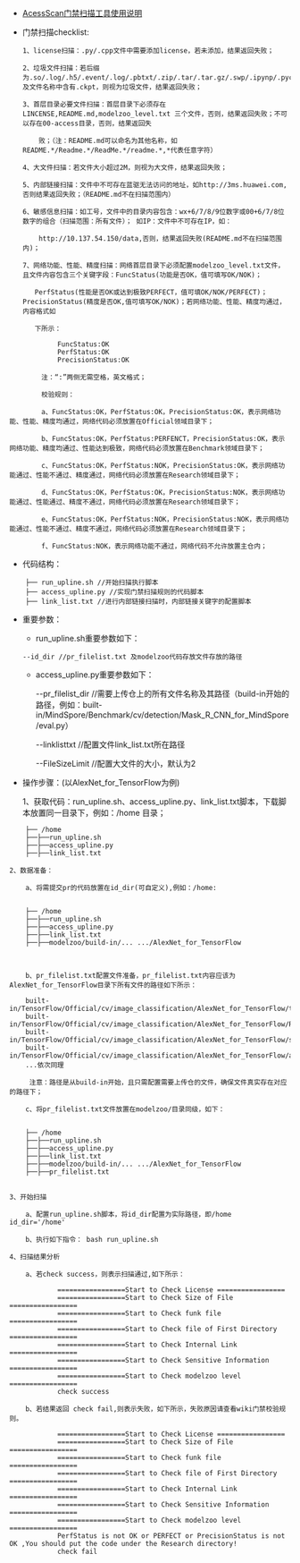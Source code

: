 -   [AcessScan门禁扫描工具使用说明](#AcessScan门禁扫描工具使用说明.md)

-   门禁扫描checklist:

        1、license扫描：.py/.cpp文件中需要添加license，若未添加，结果返回失败；

        2、垃圾文件扫描：若后缀为.so/.log/.h5/.event/.log/.pbtxt/.zip/.tar/.tar.gz/.swp/.ipynp/.pyc及文件名称中含有.ckpt，则视为垃圾文件，结果返回失败；

        3、首层目录必要文件扫描：首层目录下必须存在LINCENSE,README.md,modelzoo_level.txt 三个文件，否则，结果返回失败；不可以存在00-access目录，否则，结果返回失

            败；（注：README.md可以命名为其他名称，如README.*/Readme.*/ReadMe.*/readme.*,*代表任意字符）

        4、大文件扫描：若文件大小超过2M，则视为大文件，结果返回失败； 

        5、内部链接扫描：文件中不可存在蓝驱无法访问的地址，如http://3ms.huawei.com,否则结果返回失败；（README.md不在扫描范围内） 

        6、敏感信息扫描：如工号，文件中的目录内容包含：wx+6/7/8/9位数字或00+6/7/8位数字的组合（扫描范围：所有文件）； 如IP：文件中不可存在IP，如：

            http://10.137.54.150/data,否则，结果返回失败(README.md不在扫描范围内)；

        7、网络功能、性能、精度扫描：网络首层目录下必须配置modelzoo_level.txt文件，且文件内容包含三个关键字段：FuncStatus(功能是否OK，值可填写OK/NOK)；

           PerfStatus(性能是否OK或达到极致PERFECT，值可填OK/NOK/PERFECT)；PrecisionStatus(精度是否OK,值可填写OK/NOK)；若网络功能、性能、精度均通过，内容格式如

           下所示： 

            
```
            FuncStatus:OK
            PerfStatus:OK
            PrecisionStatus:OK
```
            注：“:”两侧无需空格，英文格式；

            校验规则：

            a、FuncStatus:OK，PerfStatus:OK，PrecisionStatus:OK，表示网络功能、性能、精度均通过，网络代码必须放置在Official领域目录下；
        
            b、FuncStatus:OK，PerfStatus:PERFENCT，PrecisionStatus:OK，表示网络功能、精度均通过、性能达到极致，网络代码必须放置在Benchmark领域目录下；

            c、FuncStatus:OK，PerfStatus:NOK，PrecisionStatus:OK，表示网络功能通过、性能不通过、精度通过，网络代码必须放置在Research领域目录下；

            d、FuncStatus:OK，PerfStatus:OK，PrecisionStatus:NOK，表示网络功能通过、性能通过、精度不通过，网络代码必须放置在Research领域目录下；

            e、FuncStatus:OK，PerfStatus:NOK，PrecisionStatus:NOK，表示网络功能通过、性能不通过、精度不通过，网络代码必须放置在Research领域目录下；
    
            f、FuncStatus:NOK，表示网络功能不通过，网络代码不允许放置主仓内；
            

-   代码结构：

    
```
    ├── run_upline.sh //开始扫描执行脚本 
    ├── access_upline.py //实现门禁扫描规则的代码脚本 
    ├── link_list.txt //进行内部链接扫描时，内部链接关键字的配置脚本  
```


-   重要参数：

    -    run_upline.sh重要参数如下： 

        --id_dir //pr_filelist.txt 及modelzoo代码存放文件存放的路径

    -   access_upline.py重要参数如下：
 
        --pr_filelist_dir //需要上传仓上的所有文件名称及其路径（build-in开始的路径，例如：built-in/MindSpore/Benchmark/cv/detection/Mask_R_CNN_for_MindSpore/eval.py） 
        
        --linklisttxt //配置文件link_list.txt所在路径 

        --FileSizeLimit //配置大文件的大小，默认为2

-   操作步骤：(以AlexNet_for_TensorFlow为例) 

    1、获取代码：run_upline.sh、access_upline.py、link_list.txt脚本，下载脚本放置同一目录下，例如：/home 目录； 

    
```
    ├── /home 
    ├──├──run_upline.sh 
    ├──├──access_upline.py 
    ├──├──link_list.txt 
```


    2、数据准备：

        a、将需提交pr的代码放置在id_dir(可自定义),例如：/home: 
    

        ├── /home 
        ├──├──run_upline.sh 
        ├──├──access_upline.py 
        ├──├──link_list.txt 
        ├──├──modelzoo/build-in/... .../AlexNet_for_TensorFlow 

    
    
        b、pr_filelist.txt配置文件准备，pr_filelist.txt内容应该为AlexNet_for_TensorFlow目录下所有文件的路径如下所示： 
    
        built-in/TensorFlow/Official/cv/image_classification/AlexNet_for_TensorFlow/train.py 
        built-in/TensorFlow/Official/cv/image_classification/AlexNet_for_TensorFlow/README.md 
        built-in/TensorFlow/Official/cv/image_classification/AlexNet_for_TensorFlow/scripts/train_alexnet_1p.sh 
        built-in/TensorFlow/Official/cv/image_classification/AlexNet_for_TensorFlow/alexnet/alexnet.py 
        ...依次同理

         注意：路径是从build-in开始，且只需配置需要上传仓的文件，确保文件真实存在对应的路径下； 
    
        c、将pr_filelist.txt文件放置在modelzoo/目录同级，如下： 
    

        ├── /home 
        ├──├──run_upline.sh 
        ├──├──access_upline.py 
        ├──├──link_list.txt 
        ├──├──modelzoo/build-in/... .../AlexNet_for_TensorFlow 
        ├──├──pr_filelist.txt


    3、开始扫描 

        a、配置run_upline.sh脚本，将id_dir配置为实际路径，即/home id_dir='/home' 

        b、执行如下指令： bash run_upline.sh 

    4、扫描结果分析 

        a、若check success，则表示扫描通过,如下所示：
 
            
```
            =================Start to Check License ================= 
            =================Start to Check Size of File ================= 
            =================Start to Check funk file ================= 
            =================Start to Check file of First Directory ================= 
            =================Start to Check Internal Link ================= 
            =================Start to Check Sensitive Information ================= 
            =================Start to Check modelzoo level ================= 
            check success
```


        b、若结果返回 check fail,则表示失败，如下所示，失败原因请查看wiki门禁校验规则。

            
```
            =================Start to Check License ================= 
            =================Start to Check Size of File ================= 
            =================Start to Check funk file ================= 
            =================Start to Check file of First Directory ================= 
            =================Start to Check Internal Link ================= 
            =================Start to Check Sensitive Information ================= 
            =================Start to Check modelzoo level ================= 
            PerfStatus is not OK or PERFECT or PrecisionStatus is not OK ,You should put the code under the Research directory! 
            check fail
```
